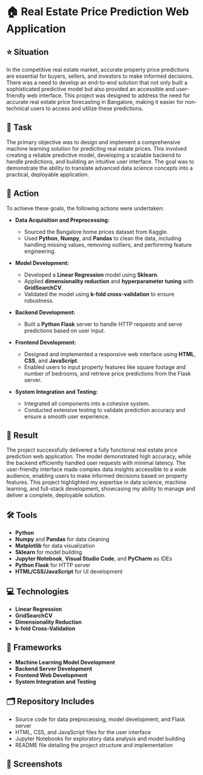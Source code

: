# 🏠 Real Estate Price Prediction Web Application

## ⭐ Situation
In the competitive real estate market, accurate property price predictions are essential for buyers, sellers, and investors to make informed decisions. There was a need to develop an end-to-end solution that not only built a sophisticated predictive model but also provided an accessible and user-friendly web interface. This project was designed to address the need for accurate real estate price forecasting in Bangalore, making it easier for non-technical users to access and utilize these predictions.

## 🎯 Task
The primary objective was to design and implement a comprehensive machine learning solution for predicting real estate prices. This involved creating a reliable predictive model, developing a scalable backend to handle predictions, and building an intuitive user interface. The goal was to demonstrate the ability to translate advanced data science concepts into a practical, deployable application.

## 🔧 Action
To achieve these goals, the following actions were undertaken:

- **Data Acquisition and Preprocessing:**
  - Sourced the Bangalore home prices dataset from Kaggle.
  - Used **Python**, **Numpy**, and **Pandas** to clean the data, including handling missing values, removing outliers, and performing feature engineering.

- **Model Development:**
  - Developed a **Linear Regression** model using **Sklearn**.
  - Applied **dimensionality reduction** and **hyperparameter tuning** with **GridSearchCV**.
  - Validated the model using **k-fold cross-validation** to ensure robustness.

- **Backend Development:**
  - Built a **Python Flask** server to handle HTTP requests and serve predictions based on user input.

- **Frontend Development:**
  - Designed and implemented a responsive web interface using **HTML**, **CSS**, and **JavaScript**.
  - Enabled users to input property features like square footage and number of bedrooms, and retrieve price predictions from the Flask server.

- **System Integration and Testing:**
  - Integrated all components into a cohesive system.
  - Conducted extensive testing to validate prediction accuracy and ensure a smooth user experience.

## 🎉 Result
The project successfully delivered a fully functional real estate price prediction web application. The model demonstrated high accuracy, while the backend efficiently handled user requests with minimal latency. The user-friendly interface made complex data insights accessible to a wide audience, enabling users to make informed decisions based on property features. This project highlighted my expertise in data science, machine learning, and full-stack development, showcasing my ability to manage and deliver a complete, deployable solution.

## 🛠️ Tools
- **Python**
- **Numpy** and **Pandas** for data cleaning
- **Matplotlib** for data visualization
- **Sklearn** for model building
- **Jupyter Notebook**, **Visual Studio Code**, and **PyCharm** as IDEs
- **Python Flask** for HTTP server
- **HTML/CSS/JavaScript** for UI development

## 💻 Technologies
- **Linear Regression**
- **GridSearchCV**
- **Dimensionality Reduction**
- **k-fold Cross-Validation**

## 🧰 Frameworks
- **Machine Learning Model Development**
- **Backend Server Development**
- **Frontend Web Development**
- **System Integration and Testing**

## 🗂️ Repository Includes
- Source code for data preprocessing, model development, and Flask server
- HTML, CSS, and JavaScript files for the user interface
- Jupyter Notebooks for exploratory data analysis and model building
- README file detailing the project structure and implementation

## 📸 Screenshots
